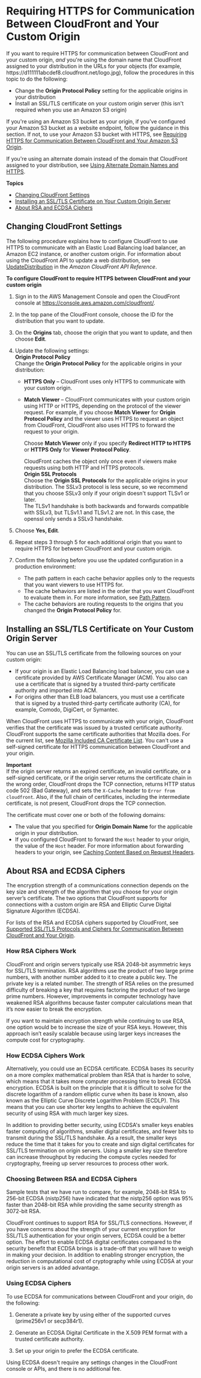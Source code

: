 # Requiring HTTPS for Communication Between CloudFront and Your Custom Origin<a name="using-https-cloudfront-to-custom-origin"></a>

If you want to require HTTPS for communication between CloudFront and your custom origin, *and* you're using the domain name that CloudFront assigned to your distribution in the URLs for your objects \(for example, https://d111111abcdef8\.cloudfront\.net/logo\.jpg\), follow the procedures in this topic to do the following:
+ Change the **Origin Protocol Policy** setting for the applicable origins in your distribution
+ Install an SSL/TLS certificate on your custom origin server \(this isn't required when you use an Amazon S3 origin\)

If you're using an Amazon S3 bucket as your origin, if you've configured your Amazon S3 bucket as a website endpoint, follow the guidance in this section\. If not, to use your Amazon S3 bucket with HTTPS, see [Requiring HTTPS for Communication Between CloudFront and Your Amazon S3 Origin](using-https-cloudfront-to-s3-origin.md)\.

If you're using an alternate domain instead of the domain that CloudFront assigned to your distribution, see [Using Alternate Domain Names and HTTPS](using-https-alternate-domain-names.md)\.

**Topics**
+ [Changing CloudFront Settings](#using-https-cloudfront-to-origin-distribution-setting)
+ [Installing an SSL/TLS Certificate on Your Custom Origin Server](#using-https-cloudfront-to-origin-certificate)
+ [About RSA and ECDSA Ciphers](#using-https-cloudfront-to-origin-about-ciphers)

## Changing CloudFront Settings<a name="using-https-cloudfront-to-origin-distribution-setting"></a>

The following procedure explains how to configure CloudFront to use HTTPS to communicate with an Elastic Load Balancing load balancer, an Amazon EC2 instance, or another custom origin\. For information about using the CloudFront API to update a web distribution, see [UpdateDistribution](https://docs.aws.amazon.com/cloudfront/latest/APIReference/API_UpdateDistribution.html) in the *Amazon CloudFront API Reference*\. <a name="using-https-cloudfront-to-custom-origin-procedure"></a>

**To configure CloudFront to require HTTPS between CloudFront and your custom origin**

1. Sign in to the AWS Management Console and open the CloudFront console at [https://console\.aws\.amazon\.com/cloudfront/](https://console.aws.amazon.com/cloudfront/)\.

1. In the top pane of the CloudFront console, choose the ID for the distribution that you want to update\.

1. On the **Origins** tab, choose the origin that you want to update, and then choose **Edit**\.

1. Update the following settings:  
**Origin Protocol Policy**  
Change the **Origin Protocol Policy** for the applicable origins in your distribution:  
   + **HTTPS Only** – CloudFront uses only HTTPS to communicate with your custom origin\.
   + **Match Viewer** – CloudFront communicates with your custom origin using HTTP or HTTPS, depending on the protocol of the viewer request\. For example, if you choose **Match Viewer** for **Origin Protocol Policy** and the viewer uses HTTPS to request an object from CloudFront, CloudFront also uses HTTPS to forward the request to your origin\.

     Choose **Match Viewer** only if you specify **Redirect HTTP to HTTPS** or **HTTPS Only** for **Viewer Protocol Policy**\.

     CloudFront caches the object only once even if viewers make requests using both HTTP and HTTPS protocols\.  
**Origin SSL Protocols**  
Choose the **Origin SSL Protocols** for the applicable origins in your distribution\. The SSLv3 protocol is less secure, so we recommend that you choose SSLv3 only if your origin doesn't support TLSv1 or later\.  
The TLSv1 handshake is both backwards and forwards compatible with SSLv3, but TLSv1\.1 and TLSv1\.2 are not\. In this case, the openssl only sends a SSLv3 handshake\.

1. Choose **Yes, Edit**\.

1. Repeat steps 3 through 5 for each additional origin that you want to require HTTPS for between CloudFront and your custom origin\.

1. Confirm the following before you use the updated configuration in a production environment:
   + The path pattern in each cache behavior applies only to the requests that you want viewers to use HTTPS for\.
   + The cache behaviors are listed in the order that you want CloudFront to evaluate them in\. For more information, see [Path Pattern](distribution-web-values-specify.md#DownloadDistValuesPathPattern)\.
   + The cache behaviors are routing requests to the origins that you changed the **Origin Protocol Policy** for\. 

## Installing an SSL/TLS Certificate on Your Custom Origin Server<a name="using-https-cloudfront-to-origin-certificate"></a>

You can use an SSL/TLS certificate from the following sources on your custom origin:
+ If your origin is an Elastic Load Balancing load balancer, you can use a certificate provided by AWS Certificate Manager \(ACM\)\. You also can use a certificate that is signed by a trusted third\-party certificate authority and imported into ACM\.
+ For origins other than ELB load balancers, you must use a certificate that is signed by a trusted third\-party certificate authority \(CA\), for example, Comodo, DigiCert, or Symantec\.

When CloudFront uses HTTPS to communicate with your origin, CloudFront verifies that the certificate was issued by a trusted certificate authority\. CloudFront supports the same certificate authorities that Mozilla does\. For the current list, see [Mozilla Included CA Certificate List](https://wiki.mozilla.org/CA/Included_Certificates)\.  You can't use a self\-signed certificate for HTTPS communication between CloudFront and your origin\.

**Important**  
If the origin server returns an expired certificate, an invalid certificate, or a self\-signed certificate, or if the origin server returns the certificate chain in the wrong order, CloudFront drops the TCP connection, returns HTTP status code 502 \(Bad Gateway\), and sets the `X-Cache` header to `Error from cloudfront`\. Also, if the full chain of certificates, including the intermediate certificate, is not present, CloudFront drops the TCP connection\. 

The certificate must cover one or both of the following domains:
+ The value that you specified for **Origin Domain Name** for the applicable origin in your distribution\.
+ If you configured CloudFront to forward the `Host` header to your origin, the value of the `Host` header\. For more information about forwarding headers to your origin, see [Caching Content Based on Request Headers](header-caching.md)\.

## About RSA and ECDSA Ciphers<a name="using-https-cloudfront-to-origin-about-ciphers"></a>

The encryption strength of a communications connection depends on the key size and strength of the algorithm that you choose for your origin server’s certificate\. The two options that CloudFront supports for connections with a custom origin are RSA and Elliptic Curve Digital Signature Algorithm \(ECDSA\)\.

For lists of the RSA and ECDSA ciphers supported by CloudFront, see [Supported SSL/TLS Protocols and Ciphers for Communication Between CloudFront and Your Origin](secure-connections-supported-viewer-protocols-ciphers.md#secure-connections-supported-ciphers-cloudfront-to-origin)\.

### How RSA Ciphers Work<a name="using-https-cloudfront-to-origin-which-cipher-rsa"></a>

CloudFront and origin servers typically use RSA 2048\-bit asymmetric keys for SSL/TLS termination\. RSA algorithms use the product of two large prime numbers, with another number added to it to create a public key\. The private key is a related number\. The strength of RSA relies on the presumed difficulty of breaking a key that requires factoring the product of two large prime numbers\. However, improvements in computer technology have weakened RSA algorithms because faster computer calculations mean that it’s now easier to break the encryption\.

If you want to maintain encryption strength while continuing to use RSA, one option would be to increase the size of your RSA keys\. However, this approach isn’t easily scalable because using larger keys increases the compute cost for cryptography\.

### How ECDSA Ciphers Work<a name="using-https-cloudfront-to-origin-which-cipher-ecdsa"></a>

Alternatively, you could use an ECDSA certificate\. ECDSA bases its security on a more complex mathematical problem than RSA that is harder to solve, which means that it takes more computer processing time to break ECDSA encryption\. ECDSA is built on the principle that it is difficult to solve for the discrete logarithm of a random elliptic curve when its base is known, also known as the Elliptic Curve Discrete Logarithm Problem \(ECDLP\)\. This means that you can use shorter key lengths to achieve the equivalent security of using RSA with much larger key sizes\.

In addition to providing better security, using ECDSA's smaller keys enables faster computing of algorithms, smaller digital certificates, and fewer bits to transmit during the SSL/TLS handshake\. As a result, the smaller keys reduce the time that it takes for you to create and sign digital certificates for SSL/TLS termination on origin servers\. Using a smaller key size therefore can increase throughput by reducing the compute cycles needed for cryptography, freeing up server resources to process other work\.

### Choosing Between RSA and ECDSA Ciphers<a name="using-https-cloudfront-to-origin-which-cipher-choosing"></a>

Sample tests that we have run to compare, for example, 2048\-bit RSA to 256\-bit ECDSA \(nistp256\) have indicated that the nistp256 option was 95% faster than 2048\-bit RSA while providing the same security strength as 3072\-bit RSA\.

CloudFront continues to support RSA for SSL/TLS connections\. However, if you have concerns about the strength of your current encryption for SSL/TLS authentication for your origin servers, ECDSA could be a better option\. The effort to enable ECDSA digital certificates compared to the security benefit that ECDSA brings is a trade\-off that you will have to weigh in making your decision\. In addition to enabling stronger encryption, the reduction in computational cost of cryptography while using ECDSA at your origin servers is an added advantage\.

### Using ECDSA Ciphers<a name="using-https-cloudfront-to-origin-switch-ciphers"></a>

To use ECDSA for communications between CloudFront and your origin, do the following: 

1. Generate a private key by using either of the supported curves \(prime256v1 or secp384r1\)\.

1. Generate an ECDSA Digital Certificate in the X\.509 PEM format with a trusted certificate authority\.

1. Set up your origin to prefer the ECDSA certificate\.

Using ECDSA doesn't require any settings changes in the CloudFront console or APIs, and there is no additional fee\.